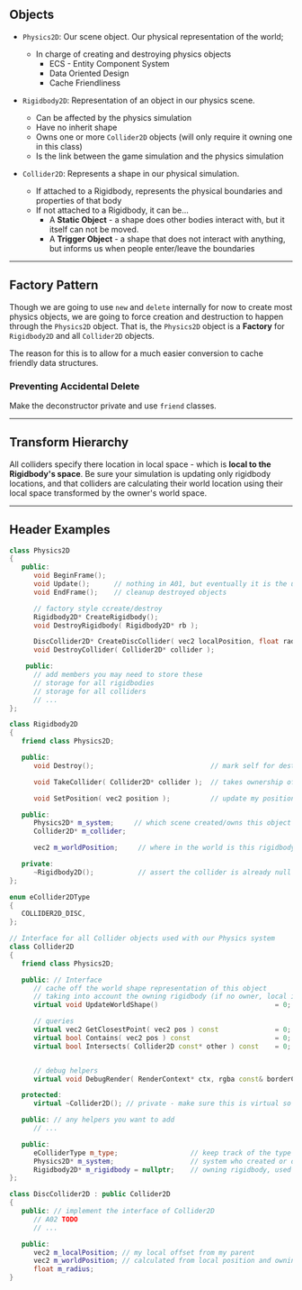 ## Objects

- `Physics2D`: Our scene object.  Our physical representation of the world;
  - In charge of creating and destroying physics objects
    - ECS - Entity Component System
    - Data Oriented Design
    - Cache Friendliness

- `Rigidbody2D`: Representation of an object in our physics scene.  
  - Can be affected by the physics simulation
  - Have no inherit shape
  - Owns one or more `Collider2D` objects (will only require it owning one in this class)
  - Is the link between the game simulation and the physics simulation

- `Collider2D`:  Represents a shape in our physical simulation.  
  - If attached to a Rigidbody, represents the physical boundaries and properties of that body
  - If not attached to a Rigidbody, it can be...
    - A **Static Object** - a shape does other bodies interact with, but it itself can not be moved. 
    - A **Trigger Object** - a shape that does not interact with anything, but informs us when people enter/leave the boundaries

------

## Factory Pattern
Though we are going to use `new` and `delete` internally for now to create most physics objects, 
we are going to force creation and destruction to happen through the `Physics2D` object.  That is, the `Physics2D` object is a
**Factory** for `Rigidbody2D` and all `Collider2D` objects.  

The reason for this is to allow for a much easier conversion to cache friendly data structures. 



### Preventing Accidental Delete
Make the deconstructor private and use `friend` classes.


--- 

## Transform Hierarchy 

All colliders specify there location in local space - which is **local to the Rigidbody's space**.  Be sure your simulation is updating
only rigidbody locations, and that colliders are calculating their world location using their local space transformed by the owner's world space. 

---

## Header Examples

```cpp
class Physics2D
{
   public:
      void BeginFrame();
      void Update();      // nothing in A01, but eventually it is the update, collision detection, and collision response part
      void EndFrame();    // cleanup destroyed objects

      // factory style ccreate/destroy
      Rigidbody2D* CreateRigidbody(); 
      void DestroyRigidbody( Rigidbody2D* rb ); 

      DiscCollider2D* CreateDiscCollider( vec2 localPosition, float radius ); 
      void DestroyCollider( Collider2D* collider ); 

    public:
      // add members you may need to store these
      // storage for all rigidbodies
      // storage for all colliders
      // ...
};
```

```cpp
class Rigidbody2D
{
   friend class Physics2D;

   public:
      void Destroy();                             // mark self for destruction, and mark collider as destruction

      void TakeCollider( Collider2D* collider );  // takes ownership of a collider (destroying my current one if present)

      void SetPosition( vec2 position );          // update my position, and my colliders world position

   public:
      Physics2D* m_system;     // which scene created/owns this object
      Collider2D* m_collider; 

      vec2 m_worldPosition;     // where in the world is this rigidbody

   private:
      ~Rigidbody2D();           // assert the collider is already null 
};
```

```cpp
enum eCollider2DType
{
   COLLIDER2D_DISC,
};

// Interface for all Collider objects used with our Physics system
class Collider2D
{
   friend class Physics2D;

   public: // Interface 
      // cache off the world shape representation of this object
      // taking into account the owning rigidbody (if no owner, local is world)
      virtual void UpdateWorldShape()                             = 0; 

      // queries 
      virtual vec2 GetClosestPoint( vec2 pos ) const              = 0; 
      virtual bool Contains( vec2 pos ) const                     = 0; 
      virtual bool Intersects( Collider2D const* other ) const    = 0; 


      // debug helpers
      virtual void DebugRender( RenderContext* ctx, rgba const& borderColor, rgba const& fillColor ) = 0; 

   protected: 
      virtual ~Collider2D(); // private - make sure this is virtual so correct deconstructor gets called

   public: // any helpers you want to add
      // ...

   public:  
      eColliderType m_type;                  // keep track of the type - will help with collision later
      Physics2D* m_system;                   // system who created or destr
      Rigidbody2D* m_rigidbody = nullptr;    // owning rigidbody, used for calculating world shape
};
```

```cpp
class DiscCollider2D : public Collider2D
{
   public: // implement the interface of Collider2D
      // A02 TODO
      // ...

   public:
      vec2 m_localPosition; // my local offset from my parent
      vec2 m_worldPosition; // calculated from local position and owning rigidbody if present
      float m_radius; 
}
```